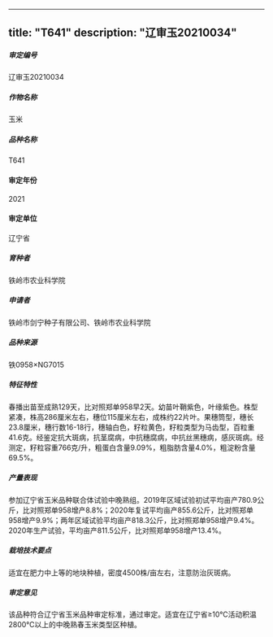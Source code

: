 
---
title: "T641"
description: "辽审玉20210034"
---
##### 审定编号 
辽审玉20210034

##### 作物名称
玉米

##### 品种名称
T641

#### 审定年份
2021	

#### 审定单位
辽宁省

##### 育种者
铁岭市农业科学院

##### 申请者
铁岭市剑宁种子有限公司、铁岭市农业科学院

##### 品种来源
铁0958×NG7015 

##### 特征特性
春播出苗至成熟129天，比对照郑单958早2天。幼苗叶鞘紫色，叶缘紫色。株型紧凑，株高286厘米左右，穗位115厘米左右，成株约22片叶。果穗筒型，穗长23.8厘米，穗行数16-18行，穗轴白色，籽粒黄色，籽粒类型为马齿型，百粒重41.6克。经鉴定抗大斑病，抗茎腐病，中抗穗腐病，中抗丝黑穗病，感灰斑病。经测定，籽粒容重766克/升，粗蛋白含量9.09%，粗脂肪含量4.0%，粗淀粉含量69.5%。

##### 产量表现
参加辽宁省玉米品种联合体试验中晚熟组。2019年区域试验初试平均亩产780.9公斤，比对照郑单958增产8.8%；2020年复试平均亩产855.6公斤，比对照郑单958增产9.9%；两年区域试验平均亩产818.3公斤，比对照郑单958增产9.4%。2020年生产试验，平均亩产811.5公斤，比对照郑单958增产13.4%。

##### 栽培技术要点
适宜在肥力中上等的地块种植，密度4500株/亩左右，注意防治灰斑病。

##### 审定意见
该品种符合辽宁省玉米品种审定标准，通过审定。适宜在辽宁省≥10℃活动积温2800℃以上的中晚熟春玉米类型区种植。


